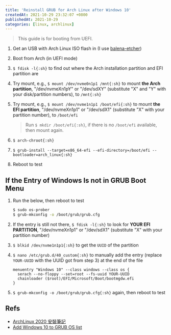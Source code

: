 ```yaml
---
title: 'Reinstall GRUB for Arch Linux after Windows 10'
createdAt: 2021-10-29 23:32:07 +0800
publishedAt: 2021-10-29
categories: [linux, archlinux]
---
```


> This guide is for booting from UEFI.

1. Get an USB with Arch Linux ISO flash in (I use [balena-etcher](https://www.balena.io/etcher/))
2. Boot from Arch (in UEFI mode)
3. `$ fdisk -l{:sh}` to find out where the Arch installation partition and EFI partition are
4. Try mount, e.g., `$ mount /dev/nvme0n1p1 /mnt{:sh}` to mount **the Arch partition**, "/dev/nvmeXn1pY" or "/dev/sdXY" (substitute "X" and "Y" with your disk/partition numbers), to `/mnt{:sh}`
5. Try mount, e.g., `$ mount /dev/nvme1n1p1 /boot/efi{:sh}` to mount **the EFI partition**, "/dev/nvmeXn1p1" or "/dev/sdX1" (substitute "X" with your partition number), to `/boot/efi`

   > Run `$ mkdir /boot/efi{:sh}`, if there is no `/boot/efi` available, then mount again.

6. `$ arch-chroot{:sh}`
7. `$ grub-install --target=x86_64-efi --efi-directory=/boot/efi --bootloader=arch_linux{:sh}`
8. Reboot to test

## If the Entry of Windows Is not in GRUB Boot Menu

1. Run the below, then reboot to test

   ```sh
   $ sudo os-prober
   $ grub-mkconfig -o /boot/grub/grub.cfg
   ```

2. If the entry is still not there, `$ fdisk -l{:sh}` to look for **YOUR EFI PARTITION**, "/dev/nvmeXn1p1" or "/dev/sdX1" (substitute "X" with your partition number)
3. `$ blkid /dev/nvme1n1p1{:sh}` to get the `UUID` of the partition
4. `$ nano /etc/grub.d/40_custom{:sh}` to manually add the entry (replace `YOUR-UUID` with the UUID got from step 3) at the end of the file

   ```
   menuentry "Windows 10" --class windows --class os {
     serach --no-floppy --set=root --fs-uuid YOUR-UUID
     chainloader ($root)/EFI/Microsoft/Boot/bootmgdw.efi
   }
   ```

5. `$ grub-mkconfig -o /boot/grub/grub.cfg{:sh}` again, then reboot to test

## Refs

- [ArchLinux 2020 安裝筆記](https://pastleo.me/post/20200719-archlinux-installation)
- [Add Windows 10 to GRUB OS list](https://askubuntu.com/questions/661947/add-windows-10-to-grub-os-list)
